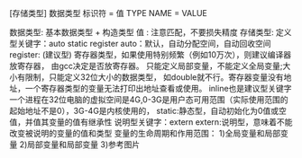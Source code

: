 
[存储类型] 数据类型 标识符 =   值
            TYPE    NAME = VALUE

数据类型: 基本数据类型 + 构造类型
值      : 注意匹配，不要损失精度
存储类型: 
        定义型关键字：auto static register 
                     auto：默认，自动分配空间，自动回收空间
                     register: (建议型) 寄存器类型，如果使用特别频繁（例如10万次），则建议编译器放寄存器，
                                由gcc决定是否放寄存器。
                            只能定义局部变量，不能定义全局变量;大小有限制，只能定义32位大小的数据类型，
                            如double就不行。寄存器变量没有地址，一个寄存器类型的变量无法打印出地址查看或使用。
                            inline也是建议型关键字
            一个进程在32位电脑的虚拟空间是4G,0-3G是用户态可用范围（实际使用范围的起始地址不是0），3G-4G是内核使用的，
                    static:静态型，自动初始化为0值或空值，并值其变量的值有继承性
        说明型关键字：extern
                extern:说明型，意味着不能改变被说明的变量的值和类型
变量的生命周期和作用范围：
    1)全局变量和局部变量
    2)局部变量和局部变量
    3)参考图片
